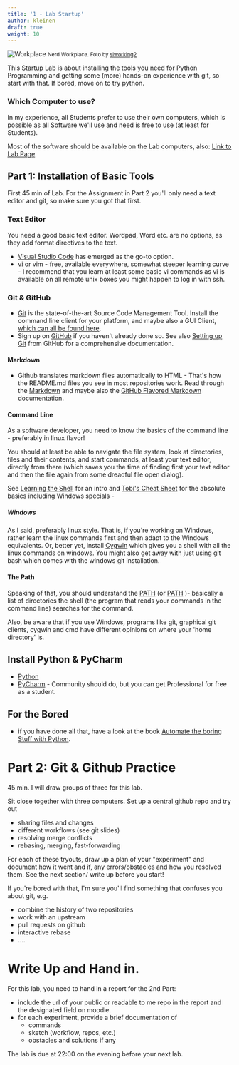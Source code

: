 ```yaml
---
title: '1 - Lab Startup'
author: kleinen
draft: true
weight: 10
---
```


![Workplace](../images/workplace.jpg "workplace")
<small class = "float-right">Nerd Workplace. Foto by [slworking2](https://www.flickr.com/photos/slworking/8539204081/)</small>


This Startup Lab is about installing the tools you need for Python Programming and getting some (more) hands-on experience with git, so start with that. If bored, move on to try python.


### Which Computer to use?

In my experience, all Students prefer to use their own computers, which is possible as all Software
we'll use and need is free to use (at least for Students).

Most of the software should be available on the Lab computers, also:  [Link to Lab Page](https://imi-bachelor.htw-berlin.de/studium/labore/web-technology/)



## Part 1: Installation of Basic Tools

First 45 min of Lab. For the Assignment in Part 2 you'll only need a text editor and git, so make sure you got that first.

### Text Editor

You need a good basic text editor. Wordpad, Word etc. are no options, as they add format directives to the text.

- [Visual Studio Code](https://code.visualstudio.com/) has emerged as the go-to option.
- [vi](https://en.wikipedia.org/wiki/Vi) or vim - free, available everywhere, somewhat steeper learning curve - I recommend that you learn at least some basic vi commands as vi is available on all remote unix boxes you might happen to log in with ssh.


### Git & GitHub

* [Git](https://git-scm.com/) is the state-of-the-art Source Code Management Tool. Install the command line client for your platform, and maybe also a GUI Client, [which can all be found here](https://git-scm.com/download/).
* Sign up on [GitHub](https://github.com/) if you haven't already done so. See also
[Setting up Git](https://help.github.com/articles/set-up-git) from GitHub for a comprehensive documentation.

#### Markdown 

* Github translates markdown files automatically to HTML - That's how the README.md files you see in most repositories work. Read through the [Markdown](https://help.github.com/articles/markdown-basics) and maybe also the [GitHub Flavored Markdown](https://help.github.com/articles/github-flavored-markdown) documentation.

#### Command Line
As a software developer, you need to know the basics of the command line - preferably in linux flavor!

You should at least be able to navigate the file system, look at directories, files and their contents, and start commands, at least your text editor, directly from there (which saves you the time of finding first your text editor and then the file again from some dreadful file open dialog).

See [Learning the Shell](https://linuxcommand.org/lc3_learning_the_shell.php) for an intro
and [Tobi's Cheat Sheet](https://pragtob.github.io/rails-beginner-cheatsheet/) for the absolute basics including Windows specials -

##### Windows
As I said, preferably linux style. That is, if you're working on Windows, rather learn the linux commands first and then adapt to the Windows equivalents. Or, better yet, install [Cygwin](https://www.cygwin.com/) which gives you a shell with all the linux commands on windows. You might also get away with just using git bash which comes with the windows git installation.

#### The Path

Speaking of that, you should understand the [PATH](https://www.digitalocean.com/community/tutorials/how-to-view-and-update-the-linux-path-environment-variable) (or [PATH](http://www.linfo.org/path_env_var.html) )- basically a list of directories the shell (the program that reads your commands in the command line) searches for the command.

Also, be aware that if you use Windows, programs like git, graphical git clients, cygwin and cmd have different opinions on where your 'home directory' is.


## Install Python & PyCharm

- [Python](https://www.python.org/downloads/)
- [PyCharm](https://www.jetbrains.com/de-de/pycharm/download/) - Community should do, but you can get Professional for free as a student.

## For the Bored

- if you have done all that, have a look at the book [Automate the boring Stuff with Python](https://automatetheboringstuff.com/).


# Part 2: Git & Github Practice

45 min. I will draw groups of three for this lab. 

Sit close together with three computers. 
Set up a central github repo and try out

- sharing files and changes
- different workflows (see git slides)
- resolving merge conflicts
- rebasing, merging, fast-forwarding

For each of these tryouts, draw up a plan of your "experiment" and document how it went and if, any errors/obstacles and how you resolved them.
See the next section/ write up before you start!

If you're bored with that, I'm sure you'll find something that confuses you about git, e.g.

- combine the history of two repositories
- work with an upstream
- pull requests on github
- interactive rebase
- ....

# Write Up and Hand in.

For this lab, you need to hand in a report for the 2nd Part:
- include the url of your public or readable to me repo in the report and the designated field on moodle.
- for each experiment, provide a brief documentation of 
    - commands
    - sketch (workflow, repos, etc.)
    - obstacles and solutions if any

The lab is due at 22:00 on the evening before your next lab.



   